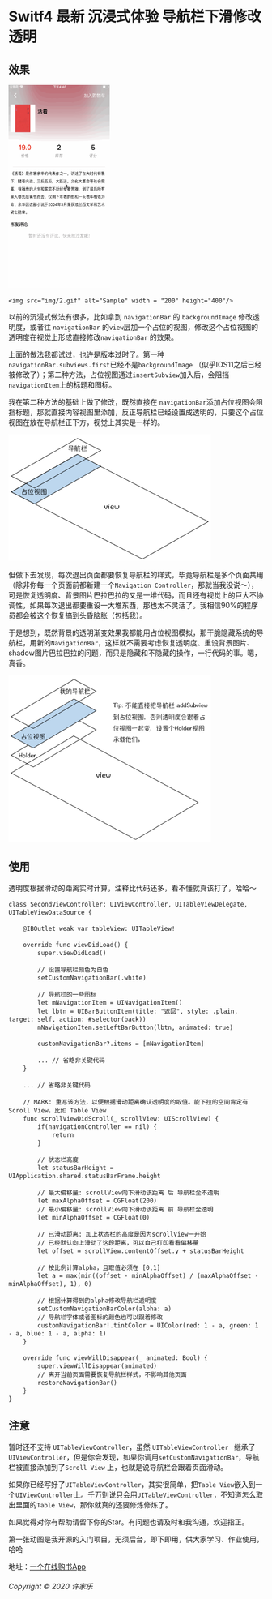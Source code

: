 # Switf4 最新 沉浸式体验 导航栏下滑修改透明

## 效果

<p>
    <img src="img/1.gif" alt="Sample" width = "200" height="400"/>

    <img src="img/2.gif" alt="Sample" width = "200" height="400"/>
</p>

以前的沉浸式做法有很多，比如拿到 `navigationBar` 的 `backgroundImage` 修改透明度，或者往 `navigationBar` 的`view`层加一个占位的视图，修改这个占位视图的透明度在视觉上形成直接修改`navigationBar` 的效果。

上面的做法我都试过，也许是版本过时了。第一种 `navigationBar.subviews.first`已经不是`backgroundImage` （似乎IOS11之后已经被修改了）；第二种方法，占位视图通过`insertSubview`加入后，会阻挡`navigationItem`上的标题和图标。

我在第二种方法的基础上做了修改，既然直接在 `navigationBar`添加占位视图会阻挡标题，那就直接内容视图里添加，反正导航栏已经设置成透明的，只要这个占位视图在放在导航栏正下方，视觉上其实是一样的。

<img src="img/3.png" alt="Sample" width = "400" height="250"/>

但做下去发现，每次退出页面都要恢复导航栏的样式，毕竟导航栏是多个页面共用（除非你每一个页面前都新建一个`Navigation Controller`，那就当我没说～），可是恢复透明度、背景图片巴拉巴拉的又是一堆代码，而且还有视觉上的巨大不协调性，如果每次退出都要重设一大堆东西，那也太不灵活了。我相信90%的程序员都会被这个恢复搞到头昏脑胀（包括我）。

于是想到，既然背景的透明渐变效果我都能用占位视图模拟，那干脆隐藏系统的导航栏，用新的`NavigationBar`，这样就不需要考虑恢复透明度、重设背景图片、shadow图片巴拉巴拉的问题，而只是隐藏和不隐藏的操作，一行代码的事。嗯，真香。

<img src="img/4.png" alt="Sample" width = "400" height="330"/>

## 使用
透明度根据滑动的距离实时计算，注释比代码还多，看不懂就真该打了，哈哈～
```
class SecondViewController: UIViewController, UITableViewDelegate, UITableViewDataSource {
    
    @IBOutlet weak var tableView: UITableView!

    override func viewDidLoad() {
        super.viewDidLoad()
        
        // 设置导航栏颜色为白色
        setCustomNavigationBar(.white)
        
        // 导航栏的一些图标
        let mNavigationItem = UINavigationItem()
        let lbtn = UIBarButtonItem(title: "返回", style: .plain, target: self, action: #selector(back))
        mNavigationItem.setLeftBarButton(lbtn, animated: true)
        
        customNavigationBar?.items = [mNavigationItem]

        ... // 省略非关键代码
    }

    ... // 省略非关键代码

    // MARK: 重写该方法，以便根据滑动距离确认透明度的取值。能下拉的空间肯定有 Scroll View，比如 Table View
    func scrollViewDidScroll(_ scrollView: UIScrollView) {
        if(navigationController == nil) {
            return
        }
        
        // 状态栏高度
        let statusBarHeight = UIApplication.shared.statusBarFrame.height
        
        // 最大偏移量: scrollView向下滑动该距离 后 导航栏全不透明
        let maxAlphaOffset = CGFloat(200)
        // 最小偏移量: scrollView向下滑动该距离 前 导航栏全透明
        let minAlphaOffset = CGFloat(0)
        
        // 已滑动距离: 加上状态栏的高度是因为scrollView一开始
        // 已经默认向上滑动了这段距离，可以自己打印看看偏移量
        let offset = scrollView.contentOffset.y + statusBarHeight
        
        // 按比例计算alpha，且取值必须在 [0,1]
        let a = max(min((offset - minAlphaOffset) / (maxAlphaOffset - minAlphaOffset), 1), 0)
        
        // 根据计算得到的alpha修改导航栏透明度
        setCustomNavigationBarColor(alpha: a)
        // 导航栏字体或者图标的颜色也可以跟着修改
        customNavigationBar!.tintColor = UIColor(red: 1 - a, green: 1 - a, blue: 1 - a, alpha: 1)
    }
    
    override func viewWillDisappear(_ animated: Bool) {
        super.viewWillDisappear(animated)
        // 离开当前页面需要恢复导航栏样式，不影响其他页面
        restoreNavigationBar()
    }
}
```
## 注意
暂时还不支持 `UITableViewController`，虽然 `UITableViewController ` 继承了 `UIViewController`，但是你会发现，如果你调用`setCustomNavigationBar`，导航栏被直接添加到了`Scroll View` 上，也就是说导航栏会跟着页面滑动。

如果你已经写好了`UITableViewController`，其实很简单，把`Table View`嵌入到一个`UIViewController`上。千万别说只会用`UITableViewController`，不知道怎么取出里面的`Table View`，那你就真的还要修炼修炼了。

如果觉得对你有帮助请留下你的Star。有问题也请及时和我沟通，欢迎指正。

第一张动图是我开源的入门项目，无须后台，即下即用，供大家学习、作业使用，哈哈

地址：[一个在线购书App](https://github.com/XuJiaLe1997/BookShopIOS)

###### Copyright © 2020 许家乐

